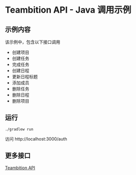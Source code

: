 Teambition API - Java 调用示例
================================

## 示例内容

该示例中，包含以下接口调用
- 创建项目
- 创建任务
- 完成任务
- 创建日程
- 更新日程标题
- 添加成员
- 删除任务
- 删除日程
- 删除项目

## 运行

`./gradlew run`

访问 http://localhost:3000/auth

## 更多接口

[Teambition API](https://docs.teambition.com)
